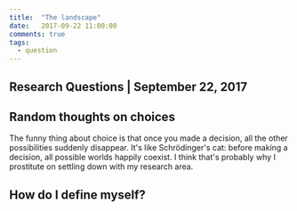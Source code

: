 ```yaml
---
title:  "The landscape"
date:   2017-09-22 11:00:00
comments: true
tags:
  - question
---
```

## Research Questions | September 22, 2017

## Random thoughts on choices
The funny thing about choice is that once you made a decision, all the other possibilities suddenly disappear. It's like Schrödinger's cat: before making a decision, all possible worlds happily coexist. I think that's probably why I prostitute on settling down with my research area. 

## How do I define myself?
